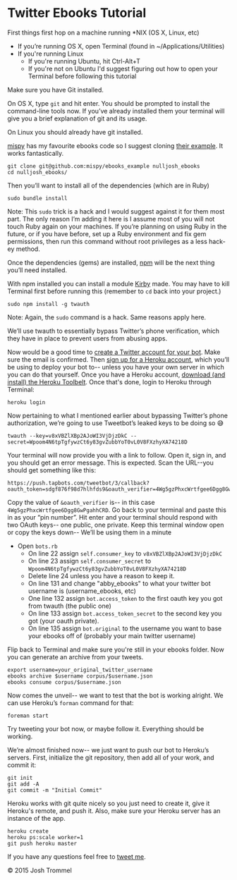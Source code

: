 Twitter Ebooks Tutorial
=======================

First things first hop on a machine running *NIX (OS X, Linux, etc)

- If you’re running OS X, open Terminal (found in ~/Applications/Utilities)
- If you're running Linux
    - If you're running Ubuntu, hit Ctrl-Alt+T
    - If you're not on Ubuntu I'd suggest figuring out how to open your Terminal before following this tutorial

Make sure you have Git installed.

On OS X, type `git` and hit enter. You should be prompted to install the command-line tools now. If you’ve already installed them your terminal will give you a brief explanation of git and its usage.

On Linux you should already have git installed.

[mispy](https://github.com/mispy) has my favourite ebooks code so I suggest cloning [their example](https://github.com/mispy/ebooks_example). It works fantastically.

```
git clone git@github.com:mispy/ebooks_example nulljosh_ebooks
cd nulljosh_ebooks/
```

Then you’ll want to install all of the dependencies (which are in Ruby)

```
sudo bundle install
```

Note: This `sudo` trick is a hack and I would suggest against it for them most part. The only reason I’m adding it here is I assume most of you will not touch Ruby again on your machines. If you’re planning on using Ruby in the future, or if you have before, set up a Ruby environment and fix gem permissions, then run this command without root privileges as a less hack-ey method.

Once the dependencies (gems) are installed, [npm](http://nodejs.org/download/) will be the next thing you’ll need installed.

With npm installed you can install a module [Kirby](https://twitter.com/hbkirb) made. You may have to kill Terminal first before running this (remember to `cd` back into your project.)

```
sudo npm install -g twauth
```

Note: Again, the `sudo` command is a hack. Same reasons apply here.

We’ll use twauth to essentially bypass Twitter’s phone verification, which they have in place to prevent users from abusing apps.

Now would be a good time to [create a Twitter account for your bot](https://twitter.com/signup). Make sure the email is confirmed. Then [sign up for a Heroku account](heroku.com), which you’ll be using to deploy your bot to-- unless you have your own server in which you can do that yourself. Once you have a Heroku account, [download (and install) the Heroku Toolbelt](https://toolbelt.heroku.com/). Once that's done, login to Heroku through Terminal:

```
heroku login
```

Now pertaining to what I mentioned earlier about bypassing Twitter’s phone authorization, we’re going to use Tweetbot’s leaked keys to be doing so :sweat_smile:

```
twauth --key=v8xVBZlXBp2AJoWI3VjDjzDkC --secret=Wpoom4N6tpTgfywzCt6y83gvZubbYoT0vL0V8FXzhyXA74218D
```

Your terminal will now provide you with a link to follow. Open it, sign in, and you should get an error message. This is expected. Scan the URL--you should get something like this:


```
https://push.tapbots.com/tweetbot/3/callback?oauth_token=sdgf876f98d7hlhfds9&oauth_verifier=4Wg5gzPhxcWrtfgee6Dgg8GwPgahhCRD
```

Copy the value of `&oauth_verifier` is-- in this case `4Wg5gzPhxcWrtfgee6Dgg8GwPgahhCRD`. Go back to your terminal and paste this in as your “pin number”. Hit enter and your terminal should respond with two OAuth keys-- one public, one private. Keep this terminal window open or copy the keys down-- We’ll be using them in a minute


- Open `bots.rb`
  - On line 22 assign  `self.consumer_key` to `v8xVBZlXBp2AJoWI3VjDjzDkC`
  - On line 23 assign `self.consumer_secret` to `Wpoom4N6tpTgfywzCt6y83gvZubbYoT0vL0V8FXzhyXA74218D`
  - Delete line 24 unless you have a reason to keep it.
  - On line 131 and change "abby_ebooks" to what your twitter bot username is (username_ebooks, etc)
  - One line 132 assign `bot.access_token` to
the first oauth key you got from twauth (the public one)
  - On line 133 assign `bot.access_token_secret` to the second key you got (your oauth private).
  - On line 135 assign `bot.original` to the username you want to base your ebooks off of (probably your main twitter username)

Flip back to Terminal and make sure you're still in your ebooks folder. Now you can generate an archive from your tweets.

```
export username=your_original_twitter_username
ebooks archive $username corpus/$username.json
ebooks consume corpus/$username.json
```

Now comes the unveil-- we want to test that the bot is working alright. We can use Heroku’s `forman` command for that:

```
foreman start
```

Try tweeting your bot now, or maybe follow it. Everything should be working.

We’re almost finished now-- we just want to push our bot to Heroku’s servers. First, initialize the git repository, then add all of your work, and commit it:

```
git init
git add -A
git commit -m "Initial Commit"
```

Heroku works with git quite nicely so you just need to create it, give it Heroku's remote, and push it. Also, make sure your Heroku server has an instance of the app.

```
heroku create
heroku ps:scale worker=1
git push heroku master
```

If you have any questions feel free to [tweet me](https://twitter.com/nulljosh).

© 2015 Josh Trommel
